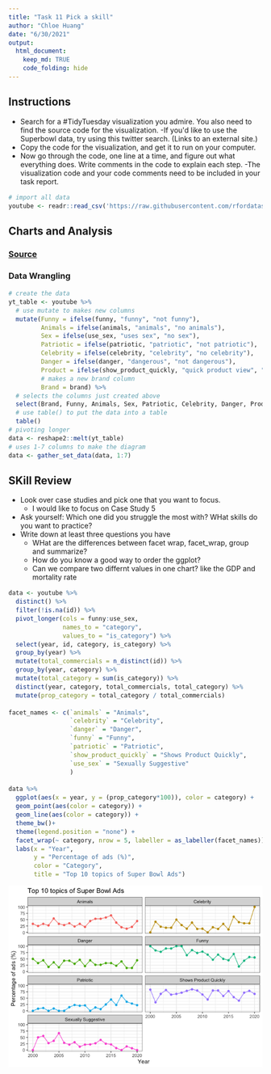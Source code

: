 ```yaml
---
title: "Task 11 Pick a skill"
author: "Chloe Huang"
date: "6/30/2021"
output: 
  html_document: 
    keep_md: TRUE
    code_folding: hide
---
```






## Instructions

* Search for a #TidyTuesday visualization you admire. You also need to find the source code for the visualization. 
  -If you'd like to use the Superbowl data, try using this twitter search. (Links to an external site.)
* Copy the code for the visualization, and get it to run on your computer.
* Now go through the code, one line at a time, and figure out what everything does. Write comments in the code to explain each step.
  -The visualization code and your code comments need to be included in your task report.






```r
# import all data
youtube <- readr::read_csv('https://raw.githubusercontent.com/rfordatascience/tidytuesday/master/data/2021/2021-03-02/youtube.csv')
```

## Charts and Analysis

### [Source](https://hardin47.github.io/TidyTuesday/2021-03-02/superbowl.html)

### Data Wrangling


```r
# create the data
yt_table <- youtube %>%
  # use mutate to makes new columns 
  mutate(Funny = ifelse(funny, "funny", "not funny"),
         Animals = ifelse(animals, "animals", "no animals"),
         Sex = ifelse(use_sex, "uses sex", "no sex"),
         Patriotic = ifelse(patriotic, "patriotic", "not patriotic"),
         Celebrity = ifelse(celebrity, "celebrity", "no celebrity"),
         Danger = ifelse(danger, "dangerous", "not dangerous"),
         Product = ifelse(show_product_quickly, "quick product view", "delayed product view"),
         # makes a new brand column 
         Brand = brand) %>%
  # selects the columns just created above
  select(Brand, Funny, Animals, Sex, Patriotic, Celebrity, Danger, Product) %>%
  # use table() to put the data into a table
  table()
# pivoting longer
data <- reshape2::melt(yt_table)
# uses 1-7 columns to make the diagram
data <- gather_set_data(data, 1:7)
```


## SKill Review

* Look over case studies and pick one that you want to focus.
  - I would like to focus on Case Study 5 
* Ask yourself: Which one did you struggle the most with? WHat skills do you want to practice?
* Write down at least three questions you have
  - WHat are the differences between facet wrap, facet_wrap, group and summarize?
  - How do you know a good way to order the ggplot?
  - Can we compare two differnt values in one chart? like the GDP and mortality rate


```r
data <- youtube %>%
  distinct() %>% 
  filter(!is.na(id)) %>% 
  pivot_longer(cols = funny:use_sex,
               names_to = "category",
               values_to = "is_category") %>% 
  select(year, id, category, is_category) %>% 
  group_by(year) %>% 
  mutate(total_commercials = n_distinct(id)) %>% 
  group_by(year, category) %>% 
  mutate(total_category = sum(is_category)) %>% 
  distinct(year, category, total_commercials, total_category) %>% 
  mutate(prop_category = total_category / total_commercials)

facet_names <- c(`animals` = "Animals",
                 `celebrity` = "Celebrity",
                 `danger` = "Danger",
                 `funny` = "Funny",
                 `patriotic` = "Patriotic",
                 `show_product_quickly` = "Shows Product Quickly",
                 `use_sex` = "Sexually Suggestive"
                 )

data %>%
  ggplot(aes(x = year, y = (prop_category*100)), color = category) +
  geom_point(aes(color = category)) +
  geom_line(aes(color = category)) +
  theme_bw()+
  theme(legend.position = "none") +
  facet_wrap(~ category, nrow = 5, labeller = as_labeller(facet_names)) +
  labs(x = "Year",
       y = "Percentage of ads (%)", 
       color = "Category", 
       title = "Top 10 topics of Super Bowl Ads")
```

![](Task11_Pick_a_Skill_files/figure-html/unnamed-chunk-2-1.png)<!-- -->


